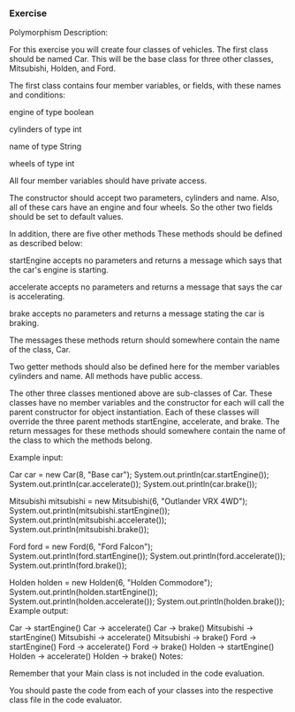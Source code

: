 ### Exercise ###

Polymorphism
Description:

For this exercise you will create four classes of vehicles. The first class should be named Car. This will be the base class for three other classes, Mitsubishi, Holden, and Ford.

The first class contains four member variables, or fields, with these names and conditions:

engine of type boolean

cylinders of type int

name of type String

wheels of type int

All four member variables should have private access.

The constructor should accept two parameters, cylinders and name. Also, all of these cars have an engine and four wheels. So the other two fields should be set to default values.

In addition, there are five other methods These methods should be defined as described below:

startEngine accepts no parameters and returns a message which says that the car's engine is starting.

accelerate accepts no parameters and returns a message that says the car is accelerating.

brake accepts no parameters and returns a message stating the car is braking.

The messages these methods return should somewhere contain the name of the class, Car.

Two getter methods should also be defined here for the member variables cylinders and name. All methods have public access.

The other three classes mentioned above are sub-classes of Car. These classes have no member variables and the constructor for each will call the parent constructor for object instantiation. Each of these classes will override the three parent methods startEngine, accelerate, and brake. The return messages for these methods should somewhere contain the name of the class to which the methods belong.

Example input:

Car car = new Car(8, "Base car");
System.out.println(car.startEngine());
System.out.println(car.accelerate());
System.out.println(car.brake());

Mitsubishi mitsubishi = new Mitsubishi(6, "Outlander VRX 4WD");
System.out.println(mitsubishi.startEngine());
System.out.println(mitsubishi.accelerate());
System.out.println(mitsubishi.brake());

Ford ford = new Ford(6, "Ford Falcon");
System.out.println(ford.startEngine());
System.out.println(ford.accelerate());
System.out.println(ford.brake());

Holden holden = new Holden(6, "Holden Commodore");
System.out.println(holden.startEngine());
System.out.println(holden.accelerate());
System.out.println(holden.brake());
Example output:

Car -> startEngine()
Car -> accelerate()
Car -> brake()
Mitsubishi -> startEngine()
Mitsubishi -> accelerate()
Mitsubishi -> brake()
Ford -> startEngine()
Ford -> accelerate()
Ford -> brake()
Holden -> startEngine()
Holden -> accelerate()
Holden -> brake()
Notes:

Remember that your Main class is not included in the code evaluation.

You should paste the code from each of your classes into the respective class file in the code evaluator.

